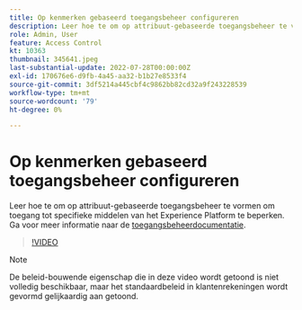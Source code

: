 ```yaml
---
title: Op kenmerken gebaseerd toegangsbeheer configureren
description: Leer hoe te om op attribuut-gebaseerde toegangsbeheer te vormen om toegang tot specifieke middelen van het Experience Platform te controleren.
role: Admin, User
feature: Access Control
kt: 10363
thumbnail: 345641.jpeg
last-substantial-update: 2022-07-28T00:00:00Z
exl-id: 170676e6-d9fb-4a45-aa32-b1b27e8533f4
source-git-commit: 3df5214a445cbf4c9862bb82cd32a9f243228539
workflow-type: tm+mt
source-wordcount: '79'
ht-degree: 0%

---
```


# Op kenmerken gebaseerd toegangsbeheer configureren

Leer hoe te om op attribuut-gebaseerde toegangsbeheer te vormen om toegang tot specifieke middelen van het Experience Platform te beperken. Ga voor meer informatie naar de [toegangsbeheerdocumentatie](https://experienceleague.adobe.com/docs/experience-platform/access-control/abac/overview.html).

>[!VIDEO](https://video.tv.adobe.com/v/345641?quality=12&learn=on)

>[!NOTE]
>
> De beleid-bouwende eigenschap die in deze video wordt getoond is niet volledig beschikbaar, maar het standaardbeleid in klantenrekeningen wordt gevormd gelijkaardig aan getoond.
